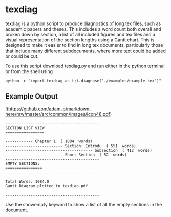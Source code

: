 texdiag
=======

texdiag is a python script to produce diagnostics of long tex files, such as academic papers and theses. This includes a word count both overall and broken down by section, a list of all included figures and tex files and a visual representation of the section lengths using a Gantt chart. This is designed to make it easier to find in long tex documents, particularly those that include many different subdocuments, where more text could be added or could be cut.

To use this script download texdiag.py and run either in the python terminal or from the shell using 

    python -c "import texdiag as t;t.diagnose('./examples/example.tex')"

Example Output
--------------

!(https://github.com/adam-p/markdown-here/raw/master/src/common/images/icon48.pdf)

```
-----------------------------------------
SECTION LIST VIEW
=================

------------ Chapter 1  ( 1084  words)
------------------------- Section: Introdu  ( 551  words)
-------------------------------------- Subsection  ( 412  words)
------------------------- Short Section  ( 52  words)
-----------------------------------------
EMPTY SECTIONS:
================
-----------------------------------------

Total Words: 1084.0
Gantt Diagram plotted to texdiag.pdf

-----------------------------------------
```

Use the showempty keyword to show a list of all the empty sections in the document.
